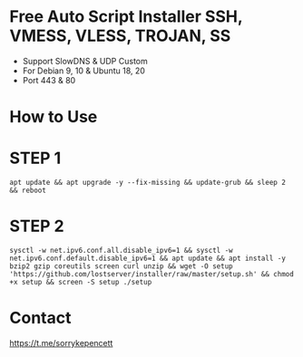 # Free Auto Script Installer SSH, VMESS, VLESS, TROJAN, SS
- Support SlowDNS & UDP Custom
- For Debian 9, 10 & Ubuntu 18, 20
- Port 443 & 80

# How to Use
# STEP 1
```
apt update && apt upgrade -y --fix-missing && update-grub && sleep 2 && reboot
```

# STEP 2
```
sysctl -w net.ipv6.conf.all.disable_ipv6=1 && sysctl -w net.ipv6.conf.default.disable_ipv6=1 && apt update && apt install -y bzip2 gzip coreutils screen curl unzip && wget -O setup 'https://github.com/lostserver/installer/raw/master/setup.sh' && chmod +x setup && screen -S setup ./setup
```

# Contact
https://t.me/sorrykepencett
